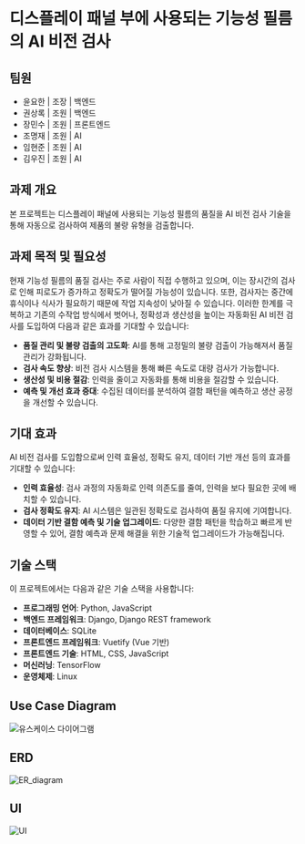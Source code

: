 # 디스플레이 패널 부에 사용되는 기능성 필름의 AI 비전 검사

## 팀원
- 윤요한 | 조장 | 백엔드
- 권상록 | 조원 | 백엔드
- 장민수 | 조원 | 프론트엔드
- 조명재 | 조원 | AI
- 임현준 | 조원 | AI
- 김우진 | 조원 | AI

## 과제 개요
본 프로젝트는 디스플레이 패널에 사용되는 기능성 필름의 품질을 AI 비전 검사 기술을 통해 자동으로 검사하여 제품의 불량 유형을 검출합니다.

## 과제 목적 및 필요성
현재 기능성 필름의 품질 검사는 주로 사람이 직접 수행하고 있으며, 이는 장시간의 검사로 인해 피로도가 증가하고 정확도가 떨어질 가능성이 있습니다. 또한, 검사자는 중간에 휴식이나 식사가 필요하기 때문에 작업 지속성이 낮아질 수 있습니다. 이러한 한계를 극복하고 기존의 수작업 방식에서 벗어나, 정확성과 생산성을 높이는 자동화된 AI 비전 검사를 도입하여 다음과 같은 효과를 기대할 수 있습니다:

- **품질 관리 및 불량 검출의 고도화**: AI를 통해 고정밀의 불량 검출이 가능해져서 품질 관리가 강화됩니다.
- **검사 속도 향상**: 비전 검사 시스템을 통해 빠른 속도로 대량 검사가 가능합니다.
- **생산성 및 비용 절감**: 인력을 줄이고 자동화를 통해 비용을 절감할 수 있습니다.
- **예측 및 개선 효과 증대**: 수집된 데이터를 분석하여 결함 패턴을 예측하고 생산 공정을 개선할 수 있습니다.

## 기대 효과
AI 비전 검사를 도입함으로써 인력 효율성, 정확도 유지, 데이터 기반 개선 등의 효과를 기대할 수 있습니다:

- **인력 효율성**: 검사 과정의 자동화로 인력 의존도를 줄여, 인력을 보다 필요한 곳에 배치할 수 있습니다.
- **검사 정확도 유지**: AI 시스템은 일관된 정확도로 검사하여 품질 유지에 기여합니다.
- **데이터 기반 결함 예측 및 기술 업그레이드**: 다양한 결함 패턴을 학습하고 빠르게 반영할 수 있어, 결함 예측과 문제 해결을 위한 기술적 업그레이드가 가능해집니다.

## 기술 스택
이 프로젝트에서는 다음과 같은 기술 스택을 사용합니다:

- **프로그래밍 언어**: Python, JavaScript
- **백엔드 프레임워크**: Django, Django REST framework
- **데이터베이스**: SQLite
- **프론트엔드 프레임워크**: Vuetify (Vue 기반)
- **프론트엔드 기술**: HTML, CSS, JavaScript
- **머신러닝**: TensorFlow
- **운영체제**: Linux

## Use Case Diagram
![유스케이스 다이어그램](https://github.com/user-attachments/assets/95ff0646-64bb-4b07-9c87-0bbe3da16298)

## ERD
![ER_diagram](https://github.com/user-attachments/assets/3a9a3060-90e7-4d31-b290-1a2dc6f259be)

## UI
![UI](https://github.com/user-attachments/assets/1fa97dc7-f697-48cf-8541-a4f339e3b4a2)


